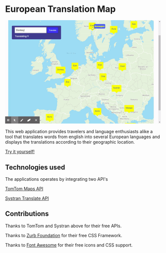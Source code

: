 # European Translation Map

![site-gif](assets/images/eurotrans.gif)

This web application provides travelers and language enthusiasts alike a tool that translates words from english into several European languages and displays the translations according to their geographic location.

[Try it yourself!](https://progharrison234.github.io/european-translation-map/)

## Technologies used

The applications operates by integrating two API's

[TomTom Maps API](https://developer.tomtom.com/products/maps-api?gclid=CjwKCAjwqdn1BRBREiwAEbZcR9Wf4yvv-zYNdPuiuSJCpF2l_c_z29CUdHUVXw03WLPxt1B4e273GRoCWngQAvD_BwE)

[Systran Translate API](https://platform.systran.net/reference/translation)

## Contributions 

Thanks to TomTom and Systran above for their free APIs.

Thanks to [Zurb Foundation](https://get.foundation/) for their free CSS Framework.

Thanks to [Font Awesome](https://fontawesome.com/) for their free icons and CSS support.
